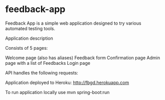feedback-app
============

Feedback App is a simple web application designed to try various automated testing tools.

Application description

Consists of 5 pages:

Welcome page (also has aliases)
Feedback form
Confirmation page
Admin page with a list of Feedbacks
Login page

API handles the following requests:



Application deployed to Heroku: http://fbgd.herokuapp.com

To run application locally use mvn spring-boot:run


